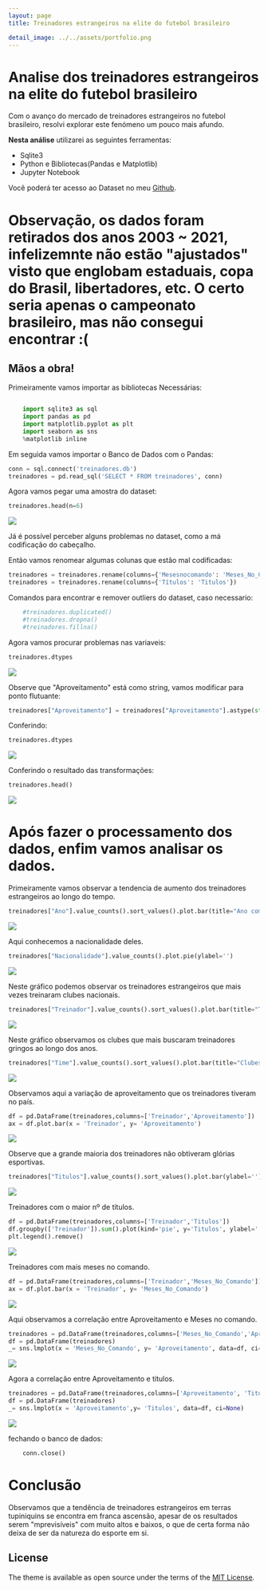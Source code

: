 ```yaml
---
layout: page
title: Treinadores estrangeiros na elite do futebol brasileiro

detail_image: ../../assets/portfolio.png
---
```


# Analise dos treinadores estrangeiros na elite do futebol brasileiro

Com o avanço do mercado de treinadores estrangeiros no futebol brasileiro, resolvi explorar este fenómeno um pouco mais afundo. 

**Nesta análise** utilizarei as seguintes ferramentas:

- Sqlite3
- Python e Bibliotecas(Pandas e Matplotlib)
- Jupyter Notebook

Você poderá ter acesso ao Dataset no meu [Github](https://github.com/dionatandiego11/Datasets/blob/9be198537b84862ec799c4582746ef00424d5b85/treinadores.csv).

# Observação, os dados foram retirados dos anos 2003 ~ 2021, infelizemnte não estão "ajustados" visto que englobam estaduais, copa do Brasil, libertadores, etc. O certo seria apenas o campeonato brasileiro, mas não consegui encontrar :( 

## Mãos a obra!

Primeiramente vamos importar as bibliotecas Necessárias:

```python 

    import sqlite3 as sql
    import pandas as pd
    import matplotlib.pyplot as plt
    import seaborn as sns
    %matplotlib inline
```

Em seguida vamos importar o Banco de Dados com o Pandas:
```python 
conn = sql.connect('treinadores.db')
treinadores = pd.read_sql('SELECT * FROM treinadores', conn)
```
Agora vamos pegar uma amostra do dataset:
```python 
treinadores.head(n=6)
```

<img src="body_1.png">

Já é possível perceber alguns problemas no dataset, como a má codificação do cabeçalho. 

Então vamos renomear algumas colunas que estão mal codificadas: 
```python 
treinadores = treinadores.rename(columns={'Mesesnocomando': 'Meses_No_Comando'})
treinadores = treinadores.rename(columns={'Títulos': 'Titulos'})
```

Comandos para encontrar e remover outliers do dataset, caso necessario:
```python 
    #treinadores.duplicated()
    #treinadores.dropna() 
    #treinadores.fillna() 
```
Agora vamos procurar problemas nas variaveis: 
```python 
treinadores.dtypes
```
<img src="body_2.png">

Observe que "Aproveitamento" está como string, vamos modificar para ponto flutuante:
```python 
treinadores["Aproveitamento"] = treinadores["Aproveitamento"].astype(str).astype(float)
```
Conferindo:
```python 
treinadores.dtypes
```
<img src="body_3.png">

Conferindo o resultado das transformações:
```python 
treinadores.head()
```
<img src="body_4.png">

# Após fazer o processamento dos dados, enfim vamos analisar os dados.

Primeiramente vamos observar a tendencia de aumento dos treinadores estrangeiros ao longo do tempo.
```python 
treinadores["Ano"].value_counts().sort_values().plot.bar(title="Ano com o maior nº de treindadores")
```
<img src="analise_1.png">

Aqui conhecemos a nacionalidade deles.
```python 
treinadores["Nacionalidade"].value_counts().plot.pie(ylabel='')
```
<img src="analise_2.png">

Neste gráfico podemos observar os treinadores estrangeiros que mais vezes treinaram clubes nacionais.
```python 
treinadores["Treinador"].value_counts().sort_values().plot.bar(title="Treinador")
```
<img src="analise_3.png">

Neste gráfico observamos os clubes que mais buscaram treinadores gringos ao longo dos anos.
```python 
treinadores["Time"].value_counts().sort_values().plot.bar(title="Clubes com o maior nº de Treinadores")
```
<img src="analise_4.png">

Observamos aqui a variação de aproveitamento que os treinadores tiveram no país.
```python 
df = pd.DataFrame(treinadores,columns=['Treinador','Aproveitamento'])
ax = df.plot.bar(x = 'Treinador', y= 'Aproveitamento')
```
<img src="analise_5.png">

Observe que a grande maioria dos treinadores não obtiveram glórias esportivas.
```python 
treinadores["Titulos"].value_counts().sort_values().plot.bar(ylabel='')
```
<img src="analise_6.png">

Treinadores com o maior nº de títulos.
```python 
df = pd.DataFrame(treinadores,columns=['Treinador','Titulos'])
df.groupby(['Treinador']).sum().plot(kind='pie', y='Titulos', ylabel='')
plt.legend().remove()
```
<img src="analise_7.png">

Treinadores com mais meses no comando.
```python 
df = pd.DataFrame(treinadores,columns=['Treinador','Meses_No_Comando'])
ax = df.plot.bar(x = 'Treinador', y= 'Meses_No_Comando')
```
<img src="analise_8.png">

Aqui observamos a correlação entre Aproveitamento e Meses no comando.
```python 
treinadores = pd.DataFrame(treinadores,columns=['Meses_No_Comando','Aproveitamento'])
df = pd.DataFrame(treinadores)
_= sns.lmplot(x = 'Meses_No_Comando', y= 'Aproveitamento', data=df, ci=None) 
```
<img src="analise_9.png">

Agora a correlação entre Aproveitamento e títulos.
```python 
treinadores = pd.DataFrame(treinadores,columns=['Aproveitamento', 'Titulos'])
df = pd.DataFrame(treinadores)
_= sns.lmplot(x = 'Aproveitamento',y= 'Titulos', data=df, ci=None)
```
<img src="analise_10.png">

fechando o banco de dados:
```python 
    conn.close()
```
# Conclusão

Observamos que a tendência de treinadores estrangeiros em terras tupiniquins se encontra em franca ascensão, apesar de os resultados serem "mprevisíveis" com muito altos e baixos, o que de certa forma não deixa de ser da natureza do esporte em si. 


## License

The theme is available as open source under the terms of the [MIT License](https://opensource.org/licenses/MIT).
